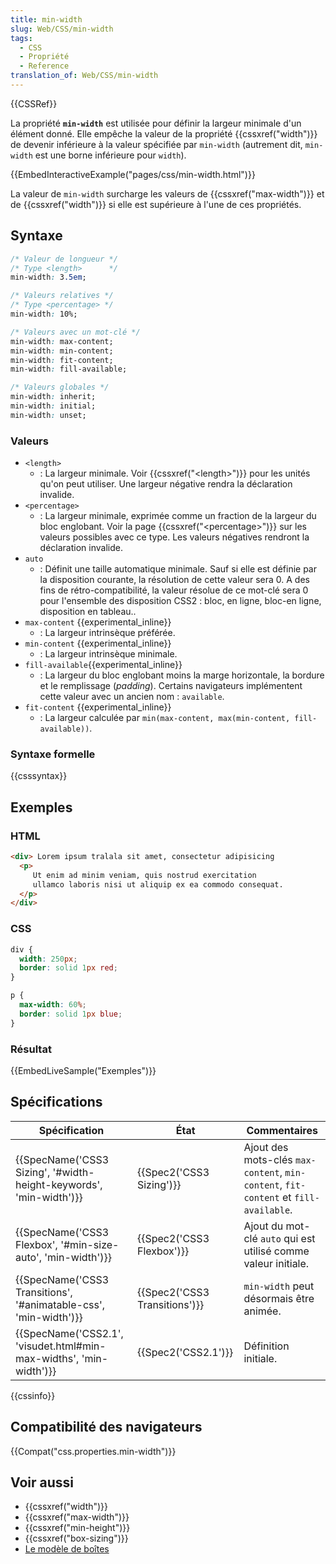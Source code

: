 ```yaml
---
title: min-width
slug: Web/CSS/min-width
tags:
  - CSS
  - Propriété
  - Reference
translation_of: Web/CSS/min-width
---
```

{{CSSRef}}

La propriété **`min-width`** est utilisée pour définir la largeur minimale d'un élément donné. Elle empêche la valeur de la propriété {{cssxref("width")}} de devenir inférieure à la valeur spécifiée par `min-width` (autrement dit, `min-width` est une borne inférieure pour `width`).

{{EmbedInteractiveExample("pages/css/min-width.html")}}

La valeur de `min-width` surcharge les valeurs de {{cssxref("max-width")}} et de {{cssxref("width")}} si elle est supérieure à l'une de ces propriétés.

## Syntaxe

```css
/* Valeur de longueur */
/* Type <length>      */
min-width: 3.5em;

/* Valeurs relatives */
/* Type <percentage> */
min-width: 10%;

/* Valeurs avec un mot-clé */
min-width: max-content;
min-width: min-content;
min-width: fit-content;
min-width: fill-available;

/* Valeurs globales */
min-width: inherit;
min-width: initial;
min-width: unset;
```

### Valeurs

- `<length>`
  - : La largeur minimale. Voir {{cssxref("&lt;length&gt;")}} pour les unités qu'on peut utiliser. Une largeur négative rendra la déclaration invalide.
- `<percentage>`
  - : La largeur minimale, exprimée comme un fraction de la largeur du bloc englobant. Voir la page {{cssxref("&lt;percentage&gt;")}} sur les valeurs possibles avec ce type. Les valeurs négatives rendront la déclaration invalide.
- `auto`
  - : Définit une taille automatique minimale. Sauf si elle est définie par la disposition courante, la résolution de cette valeur sera 0. A des fins de rétro-compatibilité, la valeur résolue de ce mot-clé sera 0 pour l'ensemble des disposition CSS2 : bloc, en ligne, bloc-en ligne, disposition en tableau..
- `max-content` {{experimental_inline}}
  - : La largeur intrinsèque préférée.
- `min-content` {{experimental_inline}}
  - : La largeur intrinsèque minimale.
- `fill-available`{{experimental_inline}}
  - : La largeur du bloc englobant moins la marge horizontale, la bordure et le remplissage (_padding_). Certains navigateurs implémentent cette valeur avec un ancien nom : `available`.
- `fit-content` {{experimental_inline}}
  - : La largeur calculée par `min(max-content, max(min-content, fill-available))`.

### Syntaxe formelle

{{csssyntax}}

## Exemples

### HTML

```html
<div> Lorem ipsum tralala sit amet, consectetur adipisicing
  <p>
     Ut enim ad minim veniam, quis nostrud exercitation
     ullamco laboris nisi ut aliquip ex ea commodo consequat.
  </p>
</div>
```

### CSS

```css
div {
  width: 250px;
  border: solid 1px red;
}

p {
  max-width: 60%;
  border: solid 1px blue;
}
```

### Résultat

{{EmbedLiveSample("Exemples")}}

## Spécifications

| Spécification                                                                            | État                                     | Commentaires                                                                         |
| ---------------------------------------------------------------------------------------- | ---------------------------------------- | ------------------------------------------------------------------------------------ |
| {{SpecName('CSS3 Sizing', '#width-height-keywords', 'min-width')}} | {{Spec2('CSS3 Sizing')}}         | Ajout des mots-clés `max-content`, `min-content`, `fit-content` et `fill-available`. |
| {{SpecName('CSS3 Flexbox', '#min-size-auto', 'min-width')}}         | {{Spec2('CSS3 Flexbox')}}         | Ajout du mot-clé `auto` qui est utilisé comme valeur initiale.                       |
| {{SpecName('CSS3 Transitions', '#animatable-css', 'min-width')}}     | {{Spec2('CSS3 Transitions')}} | `min-width` peut désormais être animée.                                              |
| {{SpecName('CSS2.1', 'visudet.html#min-max-widths', 'min-width')}} | {{Spec2('CSS2.1')}}                 | Définition initiale.                                                                 |

{{cssinfo}}

## Compatibilité des navigateurs

{{Compat("css.properties.min-width")}}

## Voir aussi

- {{cssxref("width")}}
- {{cssxref("max-width")}}
- {{cssxref("min-height")}}
- {{cssxref("box-sizing")}}
- [Le modèle de boîtes](/fr/Apprendre/CSS/Les_bases/Le_modèle_de_boîte "en/CSS/box_model")

